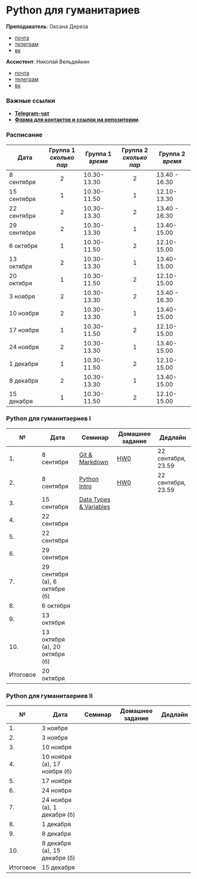 # Python для гуманитариев

**Преподаватель**: Оксана Дереза

* [почта](mailto:oksana.dereza@gmail.com)
* [телеграм](https://t.me/ancatmara)
* [вк](https://vk.com/ancatmara)

**Ассистент**: Николай Вельдяйкин

* [почта](mailto:noveldyaykin@edu.hse.ru)
* [телеграм](https://t.me/NickVeld)
* [вк](https://vk.com/kolabnya)

### Важные ссылки
* [**Telegram-чат**](https://t.me/joinchat/ADMP3Udx7TaLyTs_801hCA)
* [**Форма для контактов и ссылок на репозитории**](https://goo.gl/forms/AYCGyvmCDTGL3If33).

### Расписание

|Дата | Группа 1 <br> *сколько пар* | Группа 1 <br> *время*  |  Группа 2 <br> *сколько пар*  | Группа 2 <br> *время*  |
|-----|:---------------------------:|------------------|:----------------------------:|------------------| 
|8 сентября | 2 | 10.30-13.30 | 2 | 13.40 - 16.30|
|15 сентября | 1 | 10.30-11.50 | 1 | 12.10-13.30|
|22 сентября | 2 | 10.30-13.30 | 2 | 13.40 - 16.30|
|29 сентября | 2 | 10.30-13.30 | 1 | 13.40-15.00|
|6 октября | 1 | 10.30-11.50 | 2 | 12.10-15.00|
|13 октября | 2 | 10.30-13.30 | 1 | 13.40-15.00|
|20 октября | 1 | 10.30-11.50 | 2 | 12.10-15.00|
|3 ноября | 2 | 10.30-13.30 | 2 | 13.40 - 16.30|
|10 ноября | 2 | 10.30-13.30 | 1 | 13.40-15.00|
|17 ноября | 1 | 10.30-11.50 | 2 | 12.10-15.00|
|24 ноября | 2 | 10.30-13.30 | 1 | 13.40-15.00|
|1 декабря | 1 | 10.30-11.50 | 2 | 12.10-15.00|
|8 декабря |  2 | 10.30-13.30 | 1 | 13.40-15.00|
|15 декабря | 1 | 10.30-11.50 | 2 | 12.10-15.00|

### Python для гуманитаериев I

|№| Дата | Семинар | Домашнее задание | Дедлайн |
|-|------|---------|------------------|---------|
|1.|8 сентября| [Git & Markdown](./Classes/1)|[HW0](./Homeworks/HW0.md)|22 сентября, 23.59|
|2.|8 сентября|[Python Intro](./Classes/2)|[HW0](./Homeworks/HW0.md)|22 сентября, 23.59|
|3.|15 сентября|[Data Types & Variables](./Classes/3)|||
|4.|22 сентября||||
|5.|22 сентября||||
|6.|29 сентября||||
|7.|29 сентября (а), 6 октября (б)||||
|8.|6 октября||||
|9.|13 октября||||
|10.|13 октября (а), 20 октября (б)||||
|Итоговое|20 октября||||

### Python для гуманитаериев II

|№| Дата | Семинар | Домашнее задание | Дедлайн |
|-|------|---------|------------------|---------|
|1.|3 ноября||||
|2.|3 ноября||||
|3.|10 ноября||||
|4.|10 ноября (а), 17 ноября (б)||||
|5.|17 ноября||||
|6.|24 ноября||||
|7.|24 ноября (а), 1 декабря (б)||||
|8.|1 декабря||||
|9.|8 декабря||||
|10.|8 декабря (а), 15 декабря (б)||||
|Итоговое|15 декабря||||
